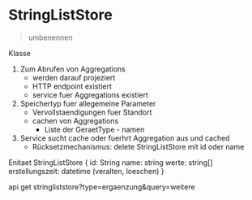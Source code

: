 StringListStore
===============
> umbenennen

Klasse
1. Zum Abrufen von Aggregations
	- werden darauf projeziert
	- HTTP endpoint existiert
	- service fuer Aggregations existiert
2. Speichertyp fuer allegemeine Parameter
	- Vervollstaendigungen fuer Standort
	- cachen von Aggregations
		- Liste der GeraetType - namen
3. Service sucht cache oder fuerhrt Aggregation aus und cached
	- Rücksetzmechanismus: delete StringListStore mit id oder name	

Enitaet StringListStore {
id: String
name: string
werte: string[]
erstellungszeit: datetime (veralten, loeschen)
}


api get stringliststore?type=ergaenzung&query=weitere